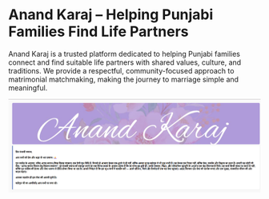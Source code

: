 # Anand Karaj – Helping Punjabi Families Find Life Partners
Anand Karaj is a trusted platform dedicated to helping Punjabi families connect and find suitable life partners with shared values, culture, and traditions. We provide a respectful, community-focused approach to matrimonial matchmaking, making the journey to marriage simple and meaningful.

<img src='https://github.com/arwazkhan189/AnandKaraj/blob/main/SS.png' alt='SS'>
